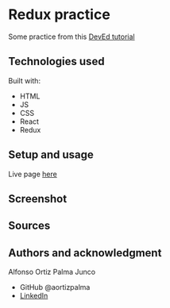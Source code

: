 # Redux practice

Some practice from this [DevEd tutorial](https://www.youtube.com/watch?v=CVpUuw9XSjY&t=1740s)

## Technologies used

Built with:

- HTML
- JS
- CSS
- React
- Redux

## Setup and usage

Live page [here](https://)

## Screenshot

## Sources

## Authors and acknowledgment

Alfonso Ortiz Palma Junco

- GitHub @aortizpalma
- [LinkedIn](https://www.linkedin.com/in/ortizpalma/)
